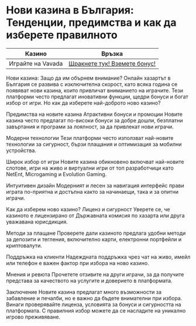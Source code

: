 # Нови казина в България: Тенденции, предимства и как да изберете правилното
| Казино                   | Връзка                                                                                         |
|--------------------------|------------------------------------------------------------------------------------------------|
| Играйте на Vavada        | [Щракнете тук! Вземете бонус!](https://partnervavadarv.com/?promo=664c53c2-c126-47df-a9b6-e93726155fae&target=register) |

Нови казина: Защо да им обърнем внимание?
Онлайн хазартът в България се развива с изключителна скорост, като всяка година се появяват нови казина, които привличат вниманието на играчите. Тези платформи често предлагат иновативни функции, щедри бонуси и богат избор от игри. Но как да изберете най-доброто ново казино?

Предимства на новите казина
Атрактивни бонуси и промоции
Новите казина често предлагат по-високи бонуси за добре дошли, безплатни завъртания и програми за лоялност, за да привлекат нови играчи.

Модерни технологии
Тези платформи често използват най-новите технологии за сигурност, бързи плащания и оптимизация за мобилни устройства.

Широк избор от игри
Новите казина обикновено включват най-новите слотове, игри на живо и виртуални игри от топ разработчици като NetEnt, Microgaming и Evolution Gaming.

Интуитивен дизайн
Модерният и лесен за навигация интерфейс прави играта по-приятна и достъпна както за начинаещи, така и за опитни играчи.

Как да изберем ново казино?
Лиценз и сигурност
Уверете се, че казиното е лицензирано от Държавната комисия по хазарта или друга уважавана юрисдикция.

Методи за плащане
Проверете дали казиното предлага удобни методи за депозити и тегления, включително карти, електронни портфейли и криптовалути.

Поддръжка на клиенти
Надеждната поддръжка чрез чат на живо, имейл или телефон е важен фактор при избора на ново казино.

Мнения и ревюта
Прочетете отзивите на други играчи, за да получите представа за качеството на услугите и доверието в платформата.

Заключение
Новите казина предлагат много възможности за забавление и печалби, но е важно да бъдете внимателни при избора. Винаги проверявайте лиценза, условията за бонуси и сигурността на платформата. С правилния избор можете да се насладите на уникално игрово преживяване.

